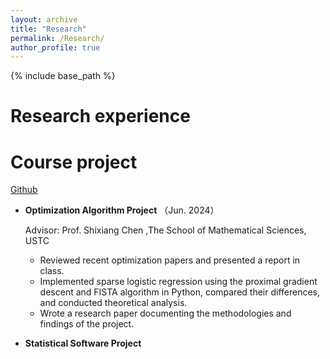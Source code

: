 ```yaml
---
layout: archive
title: "Research"
permalink: /Research/
author_profile: true
---
```


{% include base_path %}

Research experience
======

  
Course project
======
[Github](https://github.com/zuoooooooo/Courses)
* **Optimization Algorithm Project** （Jun. 2024）

  Advisor: Prof. Shixiang Chen ,The School of Mathematical Sciences, USTC
  * Reviewed recent optimization papers and presented a report in class.
  * Implemented sparse logistic regression using the proximal gradient descent and FISTA algorithm in Python, compared their differences, and conducted theoretical analysis.
  * Wrote a research paper documenting the methodologies and findings of the project.
 


* **Statistical Software Project**


